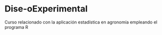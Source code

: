 # Dise-oExperimental
Curso relacionado con la aplicación estadística en agronomía empleando el programa R
